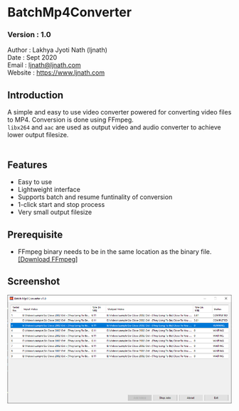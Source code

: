 # BatchMp4Converter
### Version : 1.0

Author : Lakhya Jyoti Nath (ljnath)<br>
Date : Sept 2020<br>
Email : ljnath@ljnath.com<br>
Website : https://www.ljnath.com

## Introduction

 A simple and easy to use video converter powered for converting video files to MP4. Conversion is done using FFmpeg.<br>
 `libx264` and `aac` are used as output video and audio converter to achieve lower output filesize.</br></br>

## Features
- Easy to use
- Lightweight interface
- Supports batch and resume funtinality of conversion
- 1-click start and stop process
- Very small output filesize

## Prerequisite
- FFmpeg binary needs to be in the same location as the binary file.
[[Download FFmpeg]](https://ffmpeg.org/download.html)



## Screenshot

![](app.png)